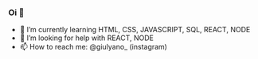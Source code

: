 ### Oi 👋

- 🌱 I’m currently learning HTML, CSS, JAVASCRIPT, SQL, REACT, NODE 
- 🤔 I’m looking for help with REACT, NODE
- 📫 How to reach me: @giulyano_ (instagram)


